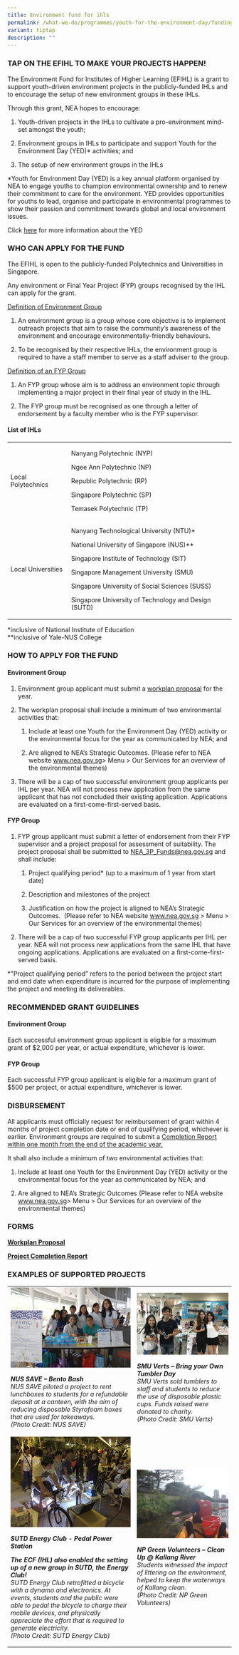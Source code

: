 ```yaml
---
title: Environment fund for ihls
permalink: /what-we-do/programmes/youth-for-the-environment-day/funding/environment-fund-for-ihls/
variant: tiptap
description: ""
---
```

<h3>TAP ON THE EFIHL TO MAKE YOUR PROJECTS HAPPEN!</h3>
<p>The Environment Fund for Institutes of Higher Learning (EFIHL) is a grant
to support youth-driven environment projects in the publicly-funded IHLs
and to encourage the setup of new environment groups in these IHLs.</p>
<p>Through this grant, NEA hopes to encourage:</p>
<ol data-tight="true" class="tight">
<li>
<p>Youth-driven projects in the IHLs to cultivate a pro-environment mind-set
amongst the youth;</p>
</li>
<li>
<p>Environment groups in IHLs to participate and support Youth for the Environment
Day (YED)* activities; and</p>
</li>
<li>
<p>The setup of new environment groups in the IHLs</p>
</li>
</ol>
<p>*Youth for Environment Day (YED) is a key annual platform organised by
NEA to engage youths to champion environmental ownership and to renew their
commitment to care for the environment. YED provides opportunities for
youths to lead, organise and participate in environmental programmes to
show their passion and commitment towards global and local environment
issues.</p>
<p>Click <a href="/programmes/youth-for-the-environment-day/home" rel="noopener noreferrer nofollow" target="_blank">here</a> for
more information about the YED</p>
<h3>WHO CAN APPLY FOR THE FUND</h3>
<p>The EFIHL is open to the publicly-funded Polytechnics and Universities
in Singapore.</p>
<p>Any environment or Final Year Project (FYP) groups recognised by the IHL
can apply for the grant.&nbsp;</p>
<p><u>Definition of Environment Group</u>
</p>
<ol data-tight="true" class="tight">
<li>
<p>An environment group is a group whose core objective is to implement outreach
projects that aim to raise the community’s awareness of the environment
and encourage environmentally-friendly behaviours.</p>
</li>
<li>
<p>To be recognised by their respective IHLs, the environment group is required
to have a staff member to serve as a staff adviser to the group.</p>
</li>
</ol>
<p><u>Definition of an FYP Group</u>
</p>
<ol data-tight="true" class="tight">
<li>
<p>An FYP group whose aim is to address an environment topic through implementing
a major project in their final year of study in the IHL.</p>
</li>
<li>
<p>The FYP group must be recognised as one through a letter of endorsement
by a faculty member who is the FYP supervisor.</p>
</li>
</ol>
<h4>List of IHLs</h4>
<table style="minWidth: 50px">
<colgroup>
<col>
<col>
</colgroup>
<tbody>
<tr>
<td rowspan="1" colspan="1">
<p>Local Polytechnics</p>
</td>
<td rowspan="1" colspan="1">
<p>Nanyang Polytechnic (NYP)</p>
<p>Ngee Ann Polytechnic (NP)</p>
<p>Republic Polytechnic (RP)</p>
<p>Singapore Polytechnic (SP)</p>
<p>Temasek Polytechnic (TP)</p>
</td>
</tr>
<tr>
<td rowspan="1" colspan="1">
<p>Local Universities</p>
</td>
<td rowspan="1" colspan="1">
<p>Nanyang Technological University (NTU)*</p>
<p>National University of Singapore (NUS)**</p>
<p>Singapore Institute of Technology (SIT)</p>
<p>Singapore Management University (SMU)</p>
<p>Singapore University of Social Sciences (SUSS)</p>
<p>Singapore University of Technology and Design (SUTD)</p>
</td>
</tr>
</tbody>
</table>
<p>*inclusive of National Institute of Education
<br>**inclusive of Yale-NUS College</p>
<h3>HOW TO APPLY FOR THE FUND</h3>
<h4>Environment Group</h4>
<ol data-tight="true" class="tight">
<li>
<p>Environment group applicant must submit a <a href="http://www.cgs.gov.sg/docs/default-source/programmes/yed/efihl-application---env-grp-workplan.docx?sfvrsn=24c46a0f_2" rel="noopener noreferrer nofollow" target="_blank">workplan proposal</a> for
the year.</p>
</li>
<li>
<p>The workplan proposal shall include a minimum of two environmental activities
that:</p>
<ol data-tight="true" class="tight">
<li>
<p>Include at least one Youth for the Environment Day (YED) activity or the
environmental focus for the year as communicated by NEA; and</p>
</li>
<li>
<p>Are aligned to NEA’s Strategic Outcomes. (Please refer to NEA website
<a href="http://www.nea.gov.sg" rel="noopener noreferrer nofollow" target="_blank">www.nea.gov.sg</a>&gt; Menu &gt; Our Services for an overview of the environmental
themes)</p>
</li>
</ol>
</li>
<li>
<p>There will be a cap of two successful environment group applicants per
IHL per year. NEA will not process new application from the same applicant
that has not concluded their existing application. Applications are evaluated
on a first-come-first-served basis.</p>
</li>
</ol>
<h4>FYP Group</h4>
<ol data-tight="true" class="tight">
<li>
<p>FYP group applicant must submit a letter of endorsement from their FYP
supervisor and a project proposal for assessment of suitability. The project
proposal shall be submitted to <a href="mailto:NEA_3P_Funds@nea.gov.sg" rel="noopener noreferrer nofollow" target="_blank">NEA_3P_Funds@nea.gov.sg</a> and shall
include:</p>
<ol data-tight="true" class="tight">
<li>
<p>Project qualifying period* (up to a maximum of 1 year from start date)</p>
</li>
<li>
<p>Description and milestones of the project</p>
</li>
<li>
<p>Justification on how the project is aligned to NEA’s Strategic Outcomes.
&nbsp;(Please refer to NEA website <a href="http://www.nea.gov.sg" rel="noopener noreferrer nofollow" target="_blank">www.nea.gov.sg</a> &gt; Menu &gt; Our Services
for an overview of the environmental themes)</p>
</li>
</ol>
</li>
<li>
<p>There will be a cap of two successful FYP group applicants per IHL per
year. NEA will not process new applications from the same IHL that have
ongoing applications. Applications are evaluated on a first-come-first-served
basis.</p>
</li>
</ol>
<p>*"Project qualifying period” refers to the period between the project
start and end date when expenditure is incurred for the purpose of implementing
the project and meeting its deliverables.</p>
<h3>RECOMMENDED GRANT GUIDELINES</h3>
<h4>Environment Group</h4>
<p>Each successful environment group applicant is eligible for a maximum
grant of $2,000 per year, or actual expenditure, whichever is lower.</p>
<h4>FYP Group</h4>
<p>Each successful FYP group applicant is eligible for a maximum grant of
$500 per project, or actual expenditure, whichever is lower.</p>
<h3>DISBURSEMENT</h3>
<p>All applicants must officially request for reimbursement of grant within
4 months of project completion date or end of qualifying period, whichever
is earlier. Environment groups are required to submit a <a href="http://www.cgs.gov.sg/docs/default-source/programmes/yed/efihl-application---env-grp-completion-report.docx?sfvrsn=20c46a0f_2" rel="noopener noreferrer nofollow" target="_blank">Completion Report</a>  <u>within one month from the end of the academic year.</u>
</p>
<p>It shall also include a minimum of two environmental activities that:</p>
<ol data-tight="true" class="tight">
<li>
<p>Include at least one Youth for the Environment Day (YED) activity or the
environmental focus for the year as communicated by NEA; and</p>
</li>
<li>
<p>Are aligned to NEA’s Strategic Outcomes (Please refer to NEA website
<a href="http://www.nea.gov.sg/" rel="noopener noreferrer nofollow" target="_blank">www.nea.gov.sg</a>&gt; Menu &gt; Our Services for an overview of the environmental
themes)</p>
</li>
</ol>
<h3>FORMS</h3>
<p><strong><a href="http://www.cgs.gov.sg/docs/default-source/programmes/yed/efihl-application---env-grp-workplan.docx?sfvrsn=24c46a0f_2" rel="noopener noreferrer nofollow" target="_blank">Workplan Proposal</a></strong>
</p>
<p><strong><a href="http://www.cgs.gov.sg/docs/default-source/programmes/yed/efihl-application---env-grp-completion-report.docx?sfvrsn=20c46a0f_2" rel="noopener noreferrer nofollow" target="_blank">Project Completion Report</a></strong>
</p>
<h3>EXAMPLES OF SUPPORTED PROJECTS</h3>
<table style="minWidth: 50px">
<colgroup>
<col>
<col>
</colgroup>
<tbody>
<tr>
<td rowspan="1" colspan="1">
<div class="isomer-image-wrapper">
<img style="width: 100%" height="auto" width="100%" alt="NUS SAVE" src="/images/Programmes/nus_save.jpg">
</div>
<p><strong><em>NUS SAVE – Bento Bash<br></em></strong><em>NUS SAVE piloted a project to rent lunchboxes to students for a refundable deposit at a canteen, with the aim of reducing disposable Styrofoam boxes that are used for takeaways.<br>(Photo Credit: NUS SAVE)</em>
</p>
</td>
<td rowspan="1" colspan="1">
<div class="isomer-image-wrapper">
<img style="width: 100%" height="auto" width="100%" alt="SMU Verts" src="/images/Programmes/smu_verts.png">
</div>
<p><strong><em>SMU Verts – Bring your Own Tumbler Day<br></em></strong><em>SMU Verts sold tumblers to staff and students to reduce the use of disposable plastic cups. Funds raised were donated to charity.<br>(Photo Credit: SMU Verts)</em>
</p>
</td>
</tr>
<tr>
<td rowspan="1" colspan="1">
<div class="isomer-image-wrapper">
<img style="width: 100%" height="auto" width="100%" alt="SUTD Energy Club" src="/images/Programmes/sutd_energy_club.jpg">
</div>
<p><strong><em>SUTD Energy Club - Pedal Power Station</em></strong>
</p>
<p><strong><em>The ECF (IHL) also enabled the setting up of a&nbsp;new group in SUTD, the Energy Club!<br></em></strong><em>SUTD Energy Club retrofitted a bicycle with a dynamo and electronics. At events, students and the public were able to pedal the bicycle to charge their mobile devices, and physically appreciate the effort that is required to generate electricity.<br>(Photo Credit: SUTD Energy Club)</em>
</p>
</td>
<td rowspan="1" colspan="1">
<div class="isomer-image-wrapper">
<img style="width: 100%" height="auto" width="100%" alt="NP Green Volunteers" src="/images/Programmes/np_green_volunteers.jpg">
</div>
<p><strong><em>NP Green Volunteers –&nbsp;Clean Up @ Kallang River<br></em></strong><em>Students witnessed the impact of littering on the environment, helped to keep the waterways of Kallang clean.&nbsp;<br>(Photo Credit: NP Green Volunteers)</em>
</p>
</td>
</tr>
</tbody>
</table>
<p></p>